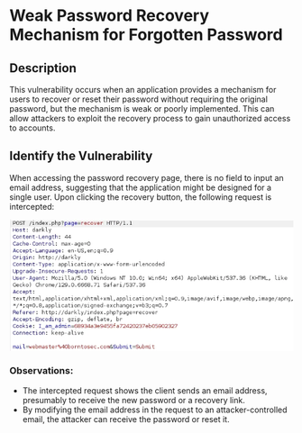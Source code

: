 # Weak Password Recovery Mechanism for Forgotten Password

## Description

This vulnerability occurs when an application provides a mechanism for users to recover or reset their password without requiring the original password, but the mechanism is weak or poorly implemented. This can allow attackers to exploit the recovery process to gain unauthorized access to accounts.

## Identify the Vulnerability

When accessing the password recovery page, there is no field to input an email address, suggesting that the application might be designed for a single user. Upon clicking the recovery button, the following request is intercepted:

![request](request.png)

### Observations:

- The intercepted request shows the client sends an email address, presumably to receive the new password or a recovery link.
- By modifying the email address in the request to an attacker-controlled email, the attacker can receive the password or reset it.
